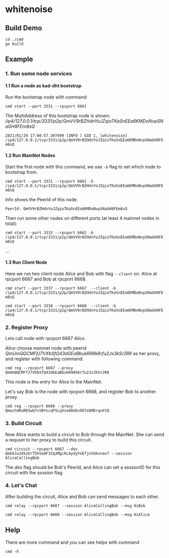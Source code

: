 # whitenoise

## Build Demo
```
cd ./cmd
go build
```

## Example
### 1. Run some node services

#### 1.1 Run a node as kad-dht bootstrap
Run the bootstrap node with command:

`cmd start --port 3331 --rpcport 6661`

The MultiAddress of this bootstrap node is shown: */ip4/127.0.0.1/tcp/3331/p2p/QmVV9rBZHdnYoJZqioTKaSnEEa6KMDoNvpSNaGH8FEm8sQ*

`2021/01/29 17:00:57.307499 [INFO ] GID 1, [whitenoise] /ip4/127.0.0.1/tcp/3331/p2p/QmVV9rBZHdnYoJZqioTKaSnEEa6KMDoNvpSNaGH8FEm8sQ`
#### 1.2 Run MainNet Nodes

Start the first node with this command, we use `-b` flag to set which node to bootstrap from.

`cmd start --port 3331 --rpcport 6661 -b /ip4/127.0.0.1/tcp/3331/p2p/QmVV9rBZHdnYoJZqioTKaSnEEa6KMDoNvpSNaGH8FEm8sQ`

Info shows the PeerId of this node.

`PeerId: QmVV9rBZHdnYoJZqioTKaSnEEa6KMDoNvpSNaGH8FEm8sQ`

Then run some other nodes on different ports (at least 4 mainnet nodes in total):

`cmd start --port 3332 --rpcport 6662 -b /ip4/127.0.0.1/tcp/3331/p2p/QmVV9rBZHdnYoJZqioTKaSnEEa6KMDoNvpSNaGH8FEm8sQ`

...

#### 1.3 Run Client Node
Here we run two client node Alice and Bob with flag `--client` on. Alice at rpcport 6667 and Bob at rpcport 6668.

`cmd start --port 3337 --rpcport 6667  --client -b /ip4/127.0.0.1/tcp/3331/p2p/QmVV9rBZHdnYoJZqioTKaSnEEa6KMDoNvpSNaGH8FEm8sQ`

`cmd start --port 3338 --rpcport 6668  --client -b /ip4/127.0.0.1/tcp/3331/p2p/QmVV9rBZHdnYoJZqioTKaSnEEa6KMDoNvpSNaGH8FEm8sQ`


### 2. Register Proxy
Lets call node with rpcport 6667 *Alice*.

*Alice* choose mainnet node with peerid *QmUmQQCMFfJ7VXbSfQ43dGEaBbukR98k6rfu2Jx3kSr2R8* as her proxy, and register with following command. 

`cmd reg --rpcport 6667 --proxy QmUmQQCMFfJ7VXbSfQ43dGEaBbukR98k6rfu2Jx3kSr2R8`

This node is the *entry* for Alice to the MainNet.

Let's say *Bob* is the node with rpcport 6668, and register Bob to another proxy.

`cmd reg --rpcport 6668 --proxy Qmach4RuRESwb7vVBYscqPSLqXce68Ubx9D7ebMDrqnXYQ`
 
### 3. Build Circuit
Now Alice wants to build a circuit to Bob through the MainNet. She can send a requset to her proxy to build this circuit.

`cmd circuit --rpcport 6667 --des Qmb9Ju24kzUrT5hVeAF32q3MgcKLAydyYoEfjnVUkvnan7 --session AliceCallingBob `

The *des* flag should be Bob's PeerId, and Alice can set a sessionID for this circuit with the *session* flag.
 
### 4. Let's Chat
 
 After building the circuit, Alice and Bob can send messages to each other.
 
 `cmd relay --rpcport 6667 --session AliceCallingBob --msg HiBob`
 
 `cmd relay --rpcport 6668 --session AliceCallingBob --msg HiAlice`

## Help
There are more command and you can see helps with command

`cmd -h`